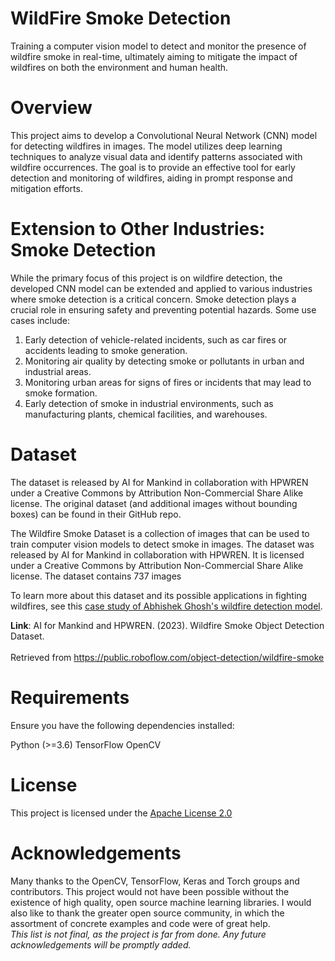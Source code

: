 # WildFire Smoke Detection
Training a computer vision model to detect and monitor the presence of wildfire smoke in real-time,  ultimately aiming to mitigate the impact of wildfires on both the environment and human health.

# Overview
This project aims to develop a Convolutional Neural Network (CNN) model for detecting wildfires in images. The model utilizes deep learning techniques to analyze visual data and identify patterns associated with wildfire occurrences. The goal is to provide an effective tool for early detection and monitoring of wildfires, aiding in prompt response and mitigation efforts.

# Extension to Other Industries: Smoke Detection 
While the primary focus of this project is on wildfire detection, the developed CNN model can be extended and applied to various industries where smoke detection is a critical concern. Smoke detection plays a crucial role in ensuring safety and preventing potential hazards. Some use cases include:
1. Early detection of vehicle-related incidents, such as car fires or accidents leading to smoke generation.
2. Monitoring air quality by detecting smoke or pollutants in urban and industrial areas.
3. Monitoring urban areas for signs of fires or incidents that may lead to smoke formation.
4. Early detection of smoke in industrial environments, such as manufacturing plants, chemical facilities, and warehouses.

# Dataset
The dataset is released by AI for Mankind in collaboration with HPWREN under a Creative Commons by Attribution Non-Commercial Share Alike license. The original dataset (and additional images without bounding boxes) can be found in their GitHub repo.

The Wildfire Smoke Dataset is a collection of images that can be used to train computer vision models to detect smoke in images. The dataset was released by AI for Mankind in collaboration with HPWREN. It is licensed under a Creative Commons by Attribution Non-Commercial Share Alike license. The dataset contains 737 images

To learn more about this dataset and its possible applications in fighting wildfires, see this [case study of Abhishek Ghosh's wildfire detection model](https://blog.roboflow.com/fighting-wildfires).

<b>Link</b>:
AI for Mankind and HPWREN. (2023). Wildfire Smoke Object Detection Dataset. 
<br><br>Retrieved from https://public.roboflow.com/object-detection/wildfire-smoke

# Requirements
Ensure you have the following dependencies installed:

Python (>=3.6)
TensorFlow
OpenCV

# License
This project is licensed under the [Apache License 2.0](https://www.apache.org/licenses/LICENSE-2.0)

# Acknowledgements
Many thanks to the OpenCV, TensorFlow, Keras and Torch groups and contributors. This project would not have been possible without the existence of high quality, open source machine learning libraries.
I would also like to thank the greater open source community, in which the assortment of concrete examples and code were of great help.
<br>*This list is not final, as the project is far from done. Any future acknowledgements will be promptly added.*


